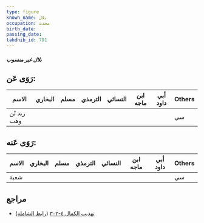 ```yaml
---
type: figure
known_name: بلال
occupation: محدث
birth_date:
passing_date:
tahdhib_id: 791
---
```

##### بلال غير منسوب

## رَوَى عَن:
| الاسم       | البخاري | مسلم | الترمذي | النسائي | ابن ماجه | أبي داود | Others |
| ----------- | ------- | ---- | ------- | ------- | -------- | -------- | ------ |
| زيد بْن وهب |         |      |         |         |          |          | سي     |
## رَوَى عَنه:
| الاسم | البخاري | مسلم | الترمذي | النسائي | ابن ماجه | أبي داود | Others |
| ----- | ------- | ---- | ------- | ------- | -------- | -------- | ------ |
| شعبة  |         |      |         |         |          |          | سي     |
## مراجع
- [تهذيب الكمال ٤-٣٠٢](obsidian://open?vault=Tahdhib-al-Kamal&file=Figures/٧٩١-بلال%20غير%20منسوب) ([رابط الشاملة](https://shamela.ws/book/3722/1816))